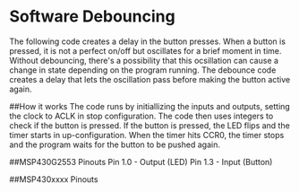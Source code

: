 # Software Debouncing
The following code creates a delay in the button presses. When a button is pressed, it is not a perfect on/off but oscillates for a brief moment in time. Without debouncing, there's a possibility that this ocsillation can cause a change in state depending on the program running. The debounce code creates a delay that lets the oscillation pass before making the button active again.

##How it works
The code runs by initiallizing the inputs and outputs, setting the clock to ACLK in stop configuration. The code then uses integers to check if the button is pressed. If the button is pressed, the LED flips and the timer starts in up-configuration. When the timer hits CCR0, the timer stops and the program waits for the button to be pushed again.

##MSP430G2553 Pinouts
Pin 1.0 - Output (LED)
Pin 1.3 - Input (Button)

##MSP430xxxx Pinouts
